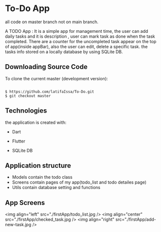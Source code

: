 # To-Do App

all code on master branch not on main branch.


A TODO App : It is a simple app for management time, the user can add daily tasks and it is description , user can mark task as done when the task completed. There are a counter for the uncompleted task appear on the top of app(inside appBar), also the user can edit, delete a specific task. the tasks info stored on a locally database by using SQLite DB.


## Downloading Source Code

To clone the current master (development version):

```

$ https://github.com/latifaIssa/To-Do.git
$ git checkout master

```

## Technologies

the application is created with:

- Dart

- Flutter

- SQLite DB

## Application structure

- Models
   contain the todo class
- Screens
   contain pages of my app(todo_list and todo detailes page)
- Utils
   contain database setting and functions

## App Screens
<img align="left" src="./firstApp/todo_list.jpg />
<img align="center" src="./firstApp/checked_task.jpg />
<img align="right" src="./firstApp/add-new-task.jpg />